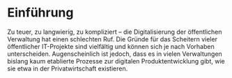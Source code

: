 # Einführung

Zu teuer, zu langwierig, zu kompliziert – die Digitalisierung der öffentlichen Verwaltung hat einen schlechten Ruf. Die Gründe für das Scheitern vieler öffentlicher IT-Projekte sind vielfältig und können sich je nach Vorhaben unterscheiden. Augenscheinlich ist jedoch, dass es in vielen Verwaltungen bislang kaum etablierte Prozesse zur digitalen Produktentwicklung gibt, wie sie etwa in der Privatwirtschaft existieren.
